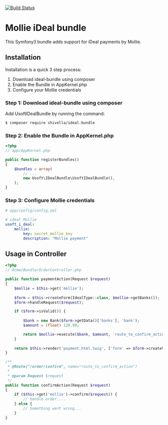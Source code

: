 [![Build Status](https://travis-ci.org/Shivella/ideal-bundle.svg?branch=master)](https://travis-ci.org/Shivella/ideal-bundle)

Mollie iDeal bundle
===================

This Symfony3 bundle adds support for iDeal payments by Mollie.

Installation
------------
Installation is a quick 3 step process:

1. Download ideal-bundle using composer
2. Enable the Bundle in AppKernel.php
3. Configure your Mollie credentials

### Step 1: Download ideal-bundle using composer

Add UsoftIDealBundle by running the command:

``` bash
$ composer require shivella/ideal-bundle
```

### Step 2: Enable the Bundle in AppKernel.php


``` php
<?php
// app/AppKernel.php

public function registerBundles()
{
    $bundles = array(
        // ...
        new Usoft\IDealBundle\UsoftIDealBundle(),
    );
}
```

### Step 3: Configure Mollie credentials
```yaml
# app/config/config.yml

# ideal Mollie
usoft_i_deal:
    mollie:
        key: secret_mollie_key
        description: "Mollie payment"

```


Usage in Controller
-------------------


``` php
<?php
// Acme/Bundle/OrderController.php

public function paymentAction(Request $request)
{
    $mollie = $this->get('mollie');
    
    $form = $this->createForm(IdealType::class, $mollie->getBanks());
    $form->handleRequest($request);

    if ($form->isValid()) {
    
        $bank = new Bank($form->getData()['banks'], 'bank');
        $amount = (float) 120.99;

        return $mollie->execute($bank, $amount, 'route_to_confirm_action');
    }
    
    return $this->render('payment.html.twig', ['form' => $form->createView()]);
}

/**
 * @Route("/order/confirm", name="route_to_confirm_action")
 *
 * @param Request $request
 */
public function confirmAction(Request $request)
{
    if ($this->get('mollie')->confirm($request)) {
        // handle order....
    } else {
        // Something went wrong...
    }
}
```

